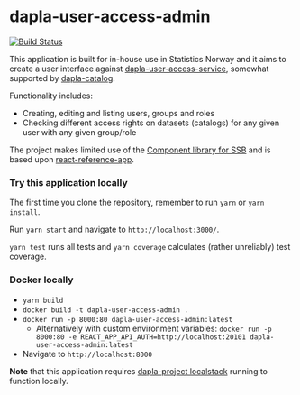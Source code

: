 # dapla-user-access-admin
[![Build Status](https://dev.azure.com/statisticsnorway/Dapla/_apis/build/status/statisticsnorway.dapla-user-access-admin?branchName=master)](https://dev.azure.com/statisticsnorway/Dapla/_build/latest?definitionId=130&branchName=master)

This application is built for in-house use in Statistics Norway and it aims to create a user interface against 
[dapla-user-access-service](https://github.com/statisticsnorway/dataset-access), somewhat supported by 
[dapla-catalog](https://github.com/statisticsnorway/dapla-catalog).

Functionality includes:
* Creating, editing and listing users, groups and roles
* Checking different access rights on datasets (catalogs) for any given user with any given group/role

The project makes limited use of the [Component library for SSB](https://github.com/statisticsnorway/ssb-component-library)
and is based upon [react-reference-app](https://github.com/statisticsnorway/fe-react-reference-app).

### Try this application locally
The first time you clone the repository, remember to run `yarn` or `yarn install`.

Run `yarn start` and navigate to `http://localhost:3000/`.

`yarn test` runs all tests and `yarn coverage` calculates (rather unreliably) test coverage.

### Docker locally
* `yarn build`
* `docker build -t dapla-user-access-admin .`
* `docker run -p 8000:80 dapla-user-access-admin:latest`
  * Alternatively with custom environment variables: `docker run -p 8000:80 -e REACT_APP_API_AUTH=http://localhost:20101 dapla-user-access-admin:latest`
* Navigate to `http://localhost:8000`

**Note** that this application requires [dapla-project localstack](https://github.com/statisticsnorway/dapla-project/blob/master/localstack/README.md)
running to function locally.
